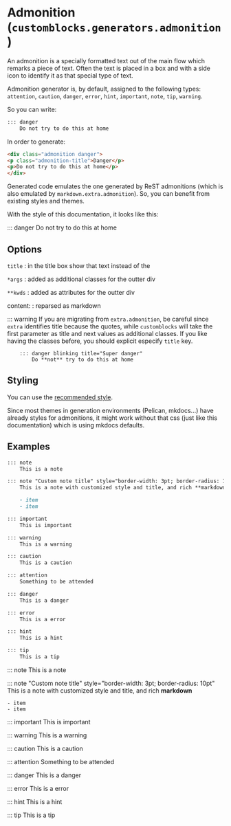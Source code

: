 # Admonition (`customblocks.generators.admonition`)

An admonition is a specially formatted text out of the main flow
which remarks a piece of text.
Often the text is placed in a box and with a side
icon to identify it as that special type of text.

Admonition generator is, by default, assigned to the following types:
`attention`, `caution`, `danger`, `error`, `hint`, `important`, `note`, `tip`, `warning`.

So you can write:

```markdown
::: danger
    Do not try to do this at home
```

In order to generate:

```html
<div class="admonition danger">
<p class="admonition-title">Danger</p>
<p>Do not try to do this at home</p>
</div>
```

Generated code emulates the one generated by ReST admonitions
(which is also emulated by `markdown.extra.admonition`).
So, you can benefit from existing styles and themes.

With the style of this documentation, it looks like this:

::: danger
    Do not try to do this at home

## Options

`title`
: in the title box show that text instead of the 

`*args`
: added as additional classes for the outter div

`**kwds`
: added as attributes for the outter div

content:
: reparsed as markdown

::: warning
	If you are migrating from `extra.admonition`,
	be careful since `extra` identifies title because the quotes,
	while `customblocks` will take the first parameter as title and next values as additional classes.
	If you like having the classes before, you should explicit especify `title` key.

		::: danger blinking title="Super danger"
		    Do **not** try to do this at home

## Styling

You can use the [recommended style](css/admonition.css).

Since most themes in generation environments (Pelican, mkdocs...)
have already styles for admonitions, it might work without that css
(just like this documentation) which is using mkdocs defaults.

## Examples

```markdown
::: note
	This is a note

::: note "Custom note title" style="border-width: 3pt; border-radius: 10pt"
	This is a note with customized style and title, and rich **markdown**

	- item
	- item

::: important
	This is important

::: warning
	This is a warning

::: caution
	This is a caution

::: attention
	Something to be attended

::: danger
	This is a danger

::: error
	This is a error

::: hint
	This is a hint

::: tip
	This is a tip
```

::: note
	This is a note

::: note "Custom note title" style="border-width: 3pt; border-radius: 10pt"
	This is a note with customized style and title, and rich **markdown**

	- item
	- item

::: important
	This is important

::: warning
	This is a warning

::: caution
	This is a caution

::: attention
	Something to be attended

::: danger
	This is a danger

::: error
	This is a error

::: hint
	This is a hint

::: tip
	This is a tip



